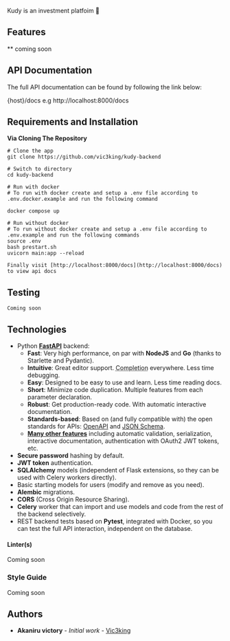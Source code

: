 
Kudy is an investment platfoim 🙂

## Features
** coming soon


## API Documentation

The full API documentation can be found by following the link below:

{host}/docs
e.g http://localhost:8000/docs

## Requirements and Installation

**Via Cloning The Repository**

```
# Clone the app
git clone https://github.com/vic3king/kudy-backend

# Switch to directory
cd kudy-backend
```

```
# Run with docker
# To run with docker create and setup a .env file according to .env.docker.example and run the following command

docker compose up
```

```
# Run without docker
# To run without docker create and setup a .env file according to .env.example and run the following commands
source .env
bash prestart.sh
uvicorn main:app --reload

Finally visit [http://localhost:8000/docs](http://localhost:8000/docs) to view api docs
```

## Testing

```
Coming soon
```

## Technologies

* Python <a href="https://github.com/tiangolo/fastapi" class="external-link" target="_blank">**FastAPI**</a> backend:
    * **Fast**: Very high performance, on par with **NodeJS** and **Go** (thanks to Starlette and Pydantic).
    * **Intuitive**: Great editor support. <abbr title="also known as auto-complete, autocompletion, IntelliSense">Completion</abbr> everywhere. Less time debugging.
    * **Easy**: Designed to be easy to use and learn. Less time reading docs.
    * **Short**: Minimize code duplication. Multiple features from each parameter declaration.
    * **Robust**: Get production-ready code. With automatic interactive documentation.
    * **Standards-based**: Based on (and fully compatible with) the open standards for APIs: <a href="https://github.com/OAI/OpenAPI-Specification" class="external-link" target="_blank">OpenAPI</a> and <a href="http://json-schema.org/" class="external-link" target="_blank">JSON Schema</a>.
    * <a href="https://fastapi.tiangolo.com/features/" class="external-link" target="_blank">**Many other features**</a> including automatic validation, serialization, interactive documentation, authentication with OAuth2 JWT tokens, etc.
* **Secure password** hashing by default.
* **JWT token** authentication.
* **SQLAlchemy** models (independent of Flask extensions, so they can be used with Celery workers directly).
* Basic starting models for users (modify and remove as you need).
* **Alembic** migrations.
* **CORS** (Cross Origin Resource Sharing).
* **Celery** worker that can import and use models and code from the rest of the backend selectively.
* REST backend tests based on **Pytest**, integrated with Docker, so you can test the full API interaction, independent on the database.


#### Linter(s)

Coming soon

### Style Guide

Coming soon


## Authors

- **Akaniru victory** - _Initial work_ - [Vic3king](http://vic3king.io)
